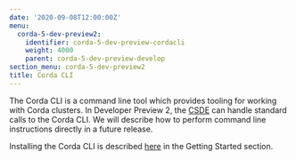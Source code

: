 ```yaml
---
date: '2020-09-08T12:00:00Z'
menu:
  corda-5-dev-preview2:
    identifier: corda-5-dev-preview-cordacli
    weight: 4000
    parent: corda-5-dev-preview-develop
section_menu: corda-5-dev-preview2
title: Corda CLI
---
```


<!--db-config - Ben
initial-config - Ben

network - charlie/yash

secret-config - Ben
topic-config - Ben
virtual-node - Me
-->
The Corda CLI is a command line tool which provides tooling for working with Corda clusters.
In Developer Preview 2, the [CSDE](../../getting-started/cordapp-standard-development-environment/csde.html) can handle standard calls to the Corda CLI.
We will describe how to perform command line instructions directly in a future release.
<!--However, if you prefer, you can perform command line instructions directly, as described in this section.-->
Installing the Corda CLI is described [here](../../getting-started/installing-corda-cli.html) in the Getting Started section.
